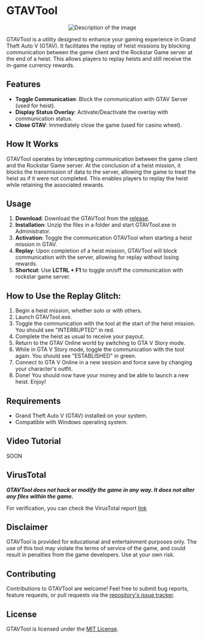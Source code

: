 # GTAVTool

<div align="center">
  <img src="https://github.com/Aarplexan/gtavtool/assets/72907341/91fee735-0470-427d-8cfc-eb08a05b9798" alt="Description of the image">
</div>

GTAVTool is a utility designed to enhance your gaming experience in Grand Theft Auto V (GTAV). It facilitates the replay of heist missions by blocking communication between the game client and the Rockstar Game server at the end of a heist. This allows players to replay heists and still receive the in-game currency rewards.

## Features

- **Toggle Communication**: Block the communication with GTAV Server (used for heist).
- **Display Status Overlay**: Activate/Deactivate the overlay with communication status.
- **Close GTAV**: Immediately close the game (used for casino wheel).

## How It Works

GTAVTool operates by intercepting communication between the game client and the Rockstar Game server. At the conclusion of a heist mission, it blocks the transmission of data to the server, allowing the game to treat the heist as if it were not completed. This enables players to replay the heist while retaining the associated rewards.

## Usage

1. **Download**: Download the GTAVTool from the [release](https://github.com/Aarplexan/gtavtool/releases/download/v1.0.0/GTAVTool.zip).
2. **Installation**: Unzip the files in a folder and start GTAVTool.exe in Administrator.
3. **Activation**: Toggle the communication GTAVTool when starting a heist mission in GTAV.
4. **Replay**: Upon completion of a heist mission, GTAVTool will block communication with the server, allowing for replay without losing rewards.
5. **Shortcut**: Use **LCTRL + F1** to toggle on/off the communication with rockstar game server.

## How to Use the Replay Glitch:

1. Begin a heist mission, whether solo or with others.
2. Launch GTAVTool.exe.
3. Toggle the communication with the tool at the start of the heist mission. You should see "INTERRUPTED" in red.
4. Complete the heist as usual to receive your payout.
5. Return to the GTAV Online world by switching to GTA V Story mode.
6. While in GTA V Story mode, toggle the communication with the tool again. You should see "ESTABLISHED" in green.
7. Connect to GTA V Online in a new session and force save by changing your character's outfit.
8. Done! You should now have your money and be able to launch a new heist. Enjoy!
   
## Requirements

- Grand Theft Auto V (GTAV) installed on your system.
- Compatible with Windows operating system.

## Video Tutorial

SOON

## VirusTotal

***GTAVTool does not hack or modify the game in any way. It does not alter any files within the game.***

For verification, you can check the VirusTotal report [link](https://www.virustotal.com/gui/file/c0dd141a5180b8d1e9e8ce38fbcc01f45be238c656e436cfba2e348d755560a1/detection)

## Disclaimer

GTAVTool is provided for educational and entertainment purposes only. The use of this tool may violate the terms of service of the game, and could result in penalties from the game developers. Use at your own risk.

## Contributing

Contributions to GTAVTool are welcome! Feel free to submit bug reports, feature requests, or pull requests via the [repository's issue tracker](https://github.com/Aarplexan/gtavtool/issues).

## License

GTAVTool is licensed under the [MIT License](https://github.com/Aarplexan/gtavtool/blob/main/LICENSE).
